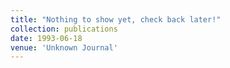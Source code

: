```yaml
---
title: "Nothing to show yet, check back later!"
collection: publications
date: 1993-06-18
venue: 'Unknown Journal'
---
```

